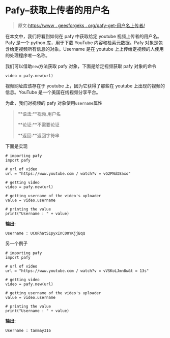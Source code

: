 # Pafy–获取上传者的用户名

> 原文:[https://www . geesforgeks . org/pafy-get-用户名上传者/](https://www.geeksforgeeks.org/pafy-getting-user-name-of-the-uploader/)

在本文中，我们将看到如何在 pafy 中获取给定 youtube 视频上传者的用户名。Pafy 是一个 python 库，用于下载 YouTube 内容和检索元数据。Pafy 对象是包含给定视频所有信息的对象。Username 是在 youtube 上上传给定视频的人使用的处理程序唯一名称。

我们可以借助`new`方法获取 pafy 对象，下面是给定视频获取 pafy 对象的命令

```
video = pafy.new(url)
```

视频网址应该存在于 youtube 上，因为它获得了那些在 youtube 上出现的视频的信息。YouTube 是一个美国在线视频分享平台。

为此，我们对视频的 pafy 对象使用`username`属性

> **语法:**视频.用户名
> 
> **论证:**不需要论证
> 
> **返回:**返回字符串

下面是实现

```
# importing pafy
import pafy 

# url of video 
url = "https://www.youtube.com / watch?v = vG2PNdI8axo"

# getting video
video = pafy.new(url) 

# getting username of the video's uploader
value = video.username

# printing the value
print("Username : " + value)
```

**输出:**

```
Username : UC0RhatS1pyxInC00YKjjBqQ

```

另一个例子

```
# importing pafy
import pafy 

# url of video 
url = "https://www.youtube.com / watch?v = vVSKoLJmn8w&t = 13s"

# getting video
video = pafy.new(url) 

# getting username of the video's uploader
value = video.username

# printing the value
print("Username : " + value)
```

**输出:**

```
Username : tanmay316

```